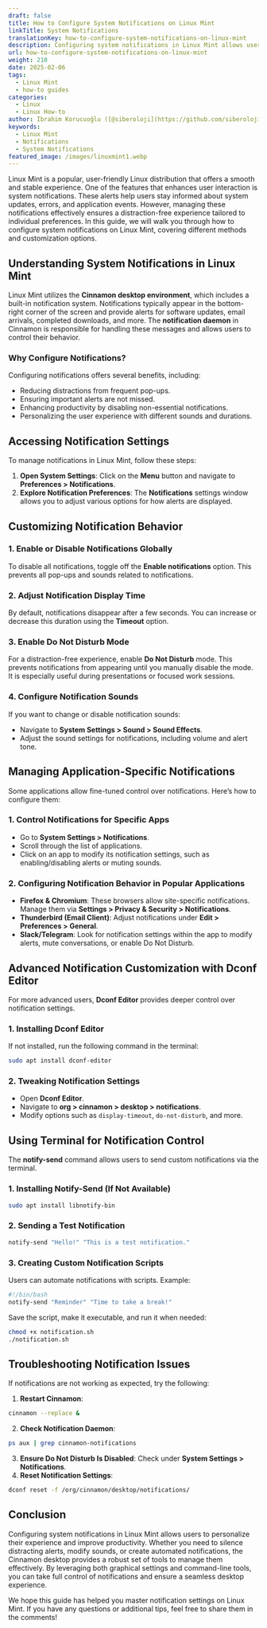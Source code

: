 ```yaml
---
draft: false
title: How to Configure System Notifications on Linux Mint
linkTitle: System Notifications
translationKey: how-to-configure-system-notifications-on-linux-mint
description: Configuring system notifications in Linux Mint allows users to personalize their experience and improve productivity.
url: how-to-configure-system-notifications-on-linux-mint
weight: 210
date: 2025-02-06
tags:
  - Linux Mint
  - how-to guides
categories:
  - Linux
  - Linux How-to
author: İbrahim Korucuoğlu ([@siberoloji](https://github.com/siberoloji))
keywords:
  - Linux Mint
  - Notifications
  - System Notifications
featured_image: /images/linuxmint1.webp
---
```

Linux Mint is a popular, user-friendly Linux distribution that offers a smooth and stable experience. One of the features that enhances user interaction is system notifications. These alerts help users stay informed about system updates, errors, and application events. However, managing these notifications effectively ensures a distraction-free experience tailored to individual preferences. In this guide, we will walk you through how to configure system notifications on Linux Mint, covering different methods and customization options.

## Understanding System Notifications in Linux Mint

Linux Mint utilizes the **Cinnamon desktop environment**, which includes a built-in notification system. Notifications typically appear in the bottom-right corner of the screen and provide alerts for software updates, email arrivals, completed downloads, and more. The **notification daemon** in Cinnamon is responsible for handling these messages and allows users to control their behavior.

### Why Configure Notifications?

Configuring notifications offers several benefits, including:

- Reducing distractions from frequent pop-ups.
- Ensuring important alerts are not missed.
- Enhancing productivity by disabling non-essential notifications.
- Personalizing the user experience with different sounds and durations.

## Accessing Notification Settings

To manage notifications in Linux Mint, follow these steps:

1. **Open System Settings**: Click on the **Menu** button and navigate to **Preferences > Notifications**.
2. **Explore Notification Preferences**: The **Notifications** settings window allows you to adjust various options for how alerts are displayed.

## Customizing Notification Behavior

### 1. Enable or Disable Notifications Globally

To disable all notifications, toggle off the **Enable notifications** option. This prevents all pop-ups and sounds related to notifications.

### 2. Adjust Notification Display Time

By default, notifications disappear after a few seconds. You can increase or decrease this duration using the **Timeout** option.

### 3. Enable Do Not Disturb Mode

For a distraction-free experience, enable **Do Not Disturb** mode. This prevents notifications from appearing until you manually disable the mode. It is especially useful during presentations or focused work sessions.

### 4. Configure Notification Sounds

If you want to change or disable notification sounds:

- Navigate to **System Settings > Sound > Sound Effects**.
- Adjust the sound settings for notifications, including volume and alert tone.

## Managing Application-Specific Notifications

Some applications allow fine-tuned control over notifications. Here’s how to configure them:

### 1. Control Notifications for Specific Apps

- Go to **System Settings > Notifications**.
- Scroll through the list of applications.
- Click on an app to modify its notification settings, such as enabling/disabling alerts or muting sounds.

### 2. Configuring Notification Behavior in Popular Applications

- **Firefox & Chromium**: These browsers allow site-specific notifications. Manage them via **Settings > Privacy & Security > Notifications**.
- **Thunderbird (Email Client)**: Adjust notifications under **Edit > Preferences > General**.
- **Slack/Telegram**: Look for notification settings within the app to modify alerts, mute conversations, or enable Do Not Disturb.

## Advanced Notification Customization with Dconf Editor

For more advanced users, **Dconf Editor** provides deeper control over notification settings.

### 1. Installing Dconf Editor

If not installed, run the following command in the terminal:

```bash
sudo apt install dconf-editor
```

### 2. Tweaking Notification Settings

- Open **Dconf Editor**.
- Navigate to **org > cinnamon > desktop > notifications**.
- Modify options such as `display-timeout`, `do-not-disturb`, and more.

## Using Terminal for Notification Control

The **notify-send** command allows users to send custom notifications via the terminal.

### 1. Installing Notify-Send (If Not Available)

```bash
sudo apt install libnotify-bin
```

### 2. Sending a Test Notification

```bash
notify-send "Hello!" "This is a test notification."
```

### 3. Creating Custom Notification Scripts

Users can automate notifications with scripts. Example:

```bash
#!/bin/bash
notify-send "Reminder" "Time to take a break!"
```

Save the script, make it executable, and run it when needed:

```bash
chmod +x notification.sh
./notification.sh
```

## Troubleshooting Notification Issues

If notifications are not working as expected, try the following:

1. **Restart Cinnamon**:

```bash
cinnamon --replace &
```

2. **Check Notification Daemon**:

```bash
ps aux | grep cinnamon-notifications
```

3. **Ensure Do Not Disturb Is Disabled**: Check under **System Settings > Notifications**.
4. **Reset Notification Settings**:

```bash
dconf reset -f /org/cinnamon/desktop/notifications/
```

## Conclusion

Configuring system notifications in Linux Mint allows users to personalize their experience and improve productivity. Whether you need to silence distracting alerts, modify sounds, or create automated notifications, the Cinnamon desktop provides a robust set of tools to manage them effectively. By leveraging both graphical settings and command-line tools, you can take full control of notifications and ensure a seamless desktop experience.

We hope this guide has helped you master notification settings on Linux Mint. If you have any questions or additional tips, feel free to share them in the comments!
